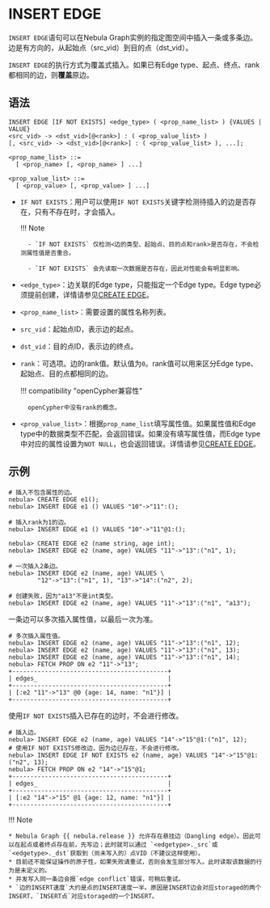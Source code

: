 # INSERT EDGE

`INSERT EDGE`语句可以在Nebula Graph实例的指定图空间中插入一条或多条边。边是有方向的，从起始点（src_vid）到目的点（dst_vid）。

`INSERT EDGE`的执行方式为覆盖式插入。如果已有Edge type、起点、终点、rank都相同的边，则**覆盖**原边。

## 语法

```ngql
INSERT EDGE [IF NOT EXISTS] <edge_type> ( <prop_name_list> ) {VALUES | VALUE}
<src_vid> -> <dst_vid>[@<rank>] : ( <prop_value_list> )
[, <src_vid> -> <dst_vid>[@<rank>] : ( <prop_value_list> ), ...];

<prop_name_list> ::=
  [ <prop_name> [, <prop_name> ] ...]

<prop_value_list> ::=
  [ <prop_value> [, <prop_value> ] ...]
```

- `IF NOT EXISTS`：用户可以使用`IF NOT EXISTS`关键字检测待插入的边是否存在，只有不存在时，才会插入。

  !!! Note

        - `IF NOT EXISTS` 仅检测<边的类型、起始点、目的点和rank>是否存在，不会检测属性值是否重合。
        
        - `IF NOT EXISTS` 会先读取一次数据是否存在，因此对性能会有明显影响。

- `<edge_type>`：边关联的Edge type，只能指定一个Edge type。Edge type必须提前创建，详情请参见[CREATE EDGE](../11.edge-type-statements/1.create-edge.md)。

- `<prop_name_list>`：需要设置的属性名称列表。

- `src_vid`：起始点ID，表示边的起点。

- `dst_vid`：目的点ID，表示边的终点。

- `rank`：可选项。边的rank值。默认值为`0`。rank值可以用来区分Edge type、起始点、目的点都相同的边。

  !!! compatibility "openCypher兼容性"

        openCypher中没有rank的概念。

- `<prop_value_list>`：根据`prop_name_list`填写属性值。如果属性值和Edge type中的数据类型不匹配，会返回错误。如果没有填写属性值，而Edge type中对应的属性设置为`NOT NULL`，也会返回错误。详情请参见[CREATE EDGE](../11.edge-type-statements/1.create-edge.md)。

## 示例

```ngql
# 插入不包含属性的边。
nebula> CREATE EDGE e1();                 
nebula> INSERT EDGE e1 () VALUES "10"->"11":();  

# 插入rank为1的边。
nebula> INSERT EDGE e1 () VALUES "10"->"11"@1:(); 
```

```ngql
nebula> CREATE EDGE e2 (name string, age int); 
nebula> INSERT EDGE e2 (name, age) VALUES "11"->"13":("n1", 1);

# 一次插入2条边。
nebula> INSERT EDGE e2 (name, age) VALUES \
        "12"->"13":("n1", 1), "13"->"14":("n2", 2); 

# 创建失败，因为"a13"不是int类型。
nebula> INSERT EDGE e2 (name, age) VALUES "11"->"13":("n1", "a13");
```

一条边可以多次插入属性值，以最后一次为准。

```ngql
# 多次插入属性值。
nebula> INSERT EDGE e2 (name, age) VALUES "11"->"13":("n1", 12);
nebula> INSERT EDGE e2 (name, age) VALUES "11"->"13":("n1", 13);
nebula> INSERT EDGE e2 (name, age) VALUES "11"->"13":("n1", 14);
nebula> FETCH PROP ON e2 "11"->"13";
+-------------------------------------------+
| edges_                                    |
+-------------------------------------------+
| [:e2 "11"->"13" @0 {age: 14, name: "n1"}] |
+-------------------------------------------+
```

使用`IF NOT EXISTS`插入已存在的边时，不会进行修改。

```ngql
# 插入边。
nebula> INSERT EDGE e2 (name, age) VALUES "14"->"15"@1:("n1", 12);
# 使用IF NOT EXISTS修改边，因为边已存在，不会进行修改。
nebula> INSERT EDGE IF NOT EXISTS e2 (name, age) VALUES "14"->"15"@1:("n2", 13);
nebula> FETCH PROP ON e2 "14"->"15"@1;
+-------------------------------------------+
| edges_                                    |
+-------------------------------------------+
| [:e2 "14"->"15" @1 {age: 12, name: "n1"}] |
+-------------------------------------------+
```

!!! Note

    * Nebula Graph {{ nebula.release }} 允许存在悬挂边（Dangling edge）。因此可以在起点或者终点存在前，先写边；此时就可以通过 `<edgetype>._src`或`<edgetype>._dst`获取到（尚未写入的）点VID（不建议这样使用）。
    * 目前还不能保证操作的原子性，如果失败请重试，否则会发生部分写入。此时读取该数据的行为是未定义的。
    * 并发写入同一条边会报`edge conflict`错误，可稍后重试。
    * `边的INSERT速度`大约是点的INSERT速度一半。原因是INSERT边会对应storaged的两个INSERT，`INSERT点`对应storaged的一个INSERT。
